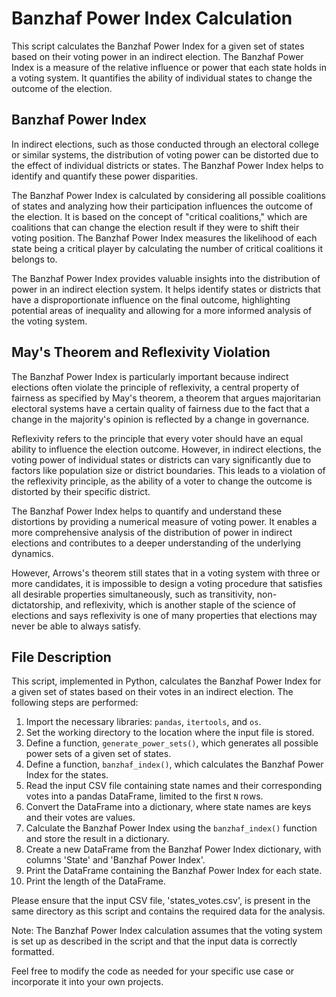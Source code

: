 # Banzhaf Power Index Calculation

This script calculates the Banzhaf Power Index for a given set of states based on their voting power in an indirect election. The Banzhaf Power Index is a measure of the relative influence or power that each state holds in a voting system. It quantifies the ability of individual states to change the outcome of the election.

## Banzhaf Power Index

In indirect elections, such as those conducted through an electoral college or similar systems, the distribution of voting power can be distorted due to the effect of individual districts or states. The Banzhaf Power Index helps to identify and quantify these power disparities.

The Banzhaf Power Index is calculated by considering all possible coalitions of states and analyzing how their participation influences the outcome of the election. It is based on the concept of "critical coalitions," which are coalitions that can change the election result if they were to shift their voting position. The Banzhaf Power Index measures the likelihood of each state being a critical player by calculating the number of critical coalitions it belongs to.

The Banzhaf Power Index provides valuable insights into the distribution of power in an indirect election system. It helps identify states or districts that have a disproportionate influence on the final outcome, highlighting potential areas of inequality and allowing for a more informed analysis of the voting system.

## May's Theorem and Reflexivity Violation

The Banzhaf Power Index is particularly important because indirect elections often violate the principle of reflexivity, a central property of fairness as specified by May's theorem, a theorem that argues majoritarian electoral systems have a certain quality of fairness due to the fact that a change in the majority's opinion is reflected by a change in governance. 

Reflexivity refers to the principle that every voter should have an equal ability to influence the election outcome. However, in indirect elections, the voting power of individual states or districts can vary significantly due to factors like population size or district boundaries. This leads to a violation of the reflexivity principle, as the ability of a voter to change the outcome is distorted by their specific district.

The Banzhaf Power Index helps to quantify and understand these distortions by providing a numerical measure of voting power. It enables a more comprehensive analysis of the distribution of power in indirect elections and contributes to a deeper understanding of the underlying dynamics.

However, Arrows's theorem still states that in a voting system with three or more candidates, it is impossible to design a voting procedure that satisfies all desirable properties simultaneously, such as transitivity, non-dictatorship, and reflexivity, which is another staple of the science of elections and says reflexivity is one of many properties that elections may never be able to always satisfy.

## File Description

This script, implemented in Python, calculates the Banzhaf Power Index for a given set of states based on their votes in an indirect election. The following steps are performed:

1. Import the necessary libraries: `pandas`, `itertools`, and `os`.
2. Set the working directory to the location where the input file is stored.
3. Define a function, `generate_power_sets()`, which generates all possible power sets of a given set of states.
4. Define a function, `banzhaf_index()`, which calculates the Banzhaf Power Index for the states.
5. Read the input CSV file containing state names and their corresponding votes into a pandas DataFrame, limited to the first `N` rows.
6. Convert the DataFrame into a dictionary, where state names are keys and their votes are values.
7. Calculate the Banzhaf Power Index using the `banzhaf_index()` function and store the result in a dictionary.
8. Create a new DataFrame from the Banzhaf Power Index dictionary, with columns 'State' and 'Banzhaf Power Index'.
9. Print the DataFrame containing the Banzhaf Power Index for each state.
10. Print the length of the DataFrame.

Please ensure that the input CSV file, 'states_votes.csv', is present in the same directory as this script and contains the required data for the analysis.

Note: The Banzhaf Power Index calculation assumes that the voting system is set up as described in the script and that the input data is correctly formatted.

Feel free to modify the code as needed for your specific use case or incorporate it into your own projects.

